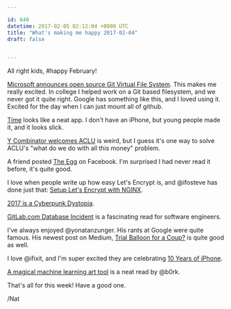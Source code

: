 ```yaml
---

id: 640
datetime: 2017-02-05 02:12:04 +0000 UTC
title: "What's making me happy 2017-02-04"
draft: false


---
```


All right kids, #happy February!


[Microsoft announces open source Git Virtual File System](https://betanews.com/2017/02/03/microsoft-git-virtual-file-system-gvfs/). This makes me really excited. In college I helped work on a Git based filesystem, and we never got it quite right. Google has something like this, and I loved using it. Excited for the day when I can just mount all of github.

[Time](https://bluecocoa.com/time/) looks like a neat app. I don't have an iPhone, but young people made it, and it looks slick.

[Y Combinator welcomes ACLU](https://medium.com/ycombinator/welcome-aclu-e45e27aedb6e?source=ifttt--------------1) is weird, but I guess it's one way to solve ACLU's "what do we do with all this money" problem.

A friend posted [The Egg](http://www.galactanet.com/oneoff/theegg_mod.html) on Facebook. I'm surprised I had never read it before, it's quite good.

I love when people write up how easy Let's Encrypt is, and @ifosteve has done just that: [Setup Let's Encrypt with NGINX](http://redlua.com/post/setup-lets-encrypt-with-nginx/).

[2017 is a Cyberpunk Dystopia](https://thenib.com/cyberpunk-dystopia). 

[GitLab.com Database Incident](https://about.gitlab.com/2017/02/01/gitlab-dot-com-database-incident/) is a fascinating read for software engineers.

I've always enjoyed @yonatanzunger. His rants at Google were quite famous. His newest post on Medium, [Trial Balloon for a Coup?](https://medium.com/@yonatanzunger/trial-balloon-for-a-coup-e024990891d5?source=ifttt--------------1) is quite good as well.

I love @ifixit, and I'm super excited they are celebrating [10 Years of iPhone](http://ifixit.org/blog/8708/10-years-of-iphone/).

[A magical machine learning art tool](https://jvns.ca/blog/2017/02/02/a-magical-machine-learning-tool/) is a neat read by @b0rk.

That's all for this week! Have a good one.

/Nat
